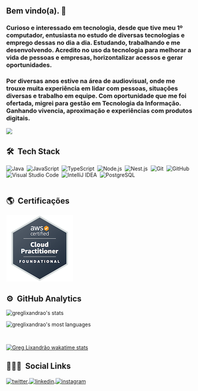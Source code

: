 ## Bem vindo(a). 🤩

### Curioso e interessado em tecnologia, desde que tive meu 1º computador, entusiasta no estudo de diversas tecnologias e emprego dessas no dia a dia. Estudando, trabalhando e me desenvolvendo. Acredito no uso da tecnologia para melhorar a vida de pessoas e empresas, horizontalizar acessos e gerar oportunidades.
### Por diversas anos estive na área de audiovisual, onde me trouxe muita experiência em lidar com pessoas, situações diversas e trabalho em equipe. Com oportunidade que me foi ofertada, migrei para gestão em Tecnologia da Informação. Ganhando vivencia, aproximação e experiências com produtos digitais.<br>

![](https://komarev.com/ghpvc/?username=greglixandrao&style=plastic&color=gray&label=Visitors)

## 🛠 &nbsp;Tech Stack

![Java](https://img.shields.io/badge/-Java-05122A?style=flat&logo=openjdk&logoColor=#FFFFFF)&nbsp;
![JavaScript](https://img.shields.io/badge/-JavaScript-05122A?style=flat&logo=javascript)&nbsp;
![TypeScript](https://img.shields.io/badge/-TypeScript-05122A?style=flat&logo=typescript)&nbsp;
![Node.js](https://img.shields.io/badge/-Node.js-05122A?style=flat&logo=node.js)&nbsp;
![Nest.js](https://img.shields.io/badge/-NestJS-05122A?style=flat&logo=nestjs)&nbsp;
![Git](https://img.shields.io/badge/-Git-05122A?style=flat&logo=git)&nbsp;
![GitHub](https://img.shields.io/badge/-GitHub-05122A?style=flat&logo=github)&nbsp;
![Visual Studio Code](https://img.shields.io/badge/-Visual%20Studio%20Code-05122A?style=flat&logo=visual-studio-code&logoColor=007ACC)&nbsp;
![IntelliJ IDEA](https://img.shields.io/badge/-Intellij-05122A?style=flat&logo=intellijidea&logoColor=#000000)&nbsp;
![PostgreSQL](https://img.shields.io/badge/-PostgreSQL-05122A?style=flat&logo=postgresql)&nbsp;
<br><br>
## 🌎️ &nbsp;Certificações<br>
<a href="https://www.credly.com/badges/58b3053a-ae2d-40f1-aff1-5bc3430c2805/public_url" target="_blank"> <img src="aws-certified-cloud-practitioner.png" /> </a>
<br>
## ⚙️ &nbsp;GitHub Analytics

<p>
<img width="530em" src="https://readme-stats.jonas-bernard.dev/api?username=greglixandrao&show_icons=true&theme=vision-friendly-dark" alt="greglixandrao's stats"/>
</p>
<p>
<img width="530em" src="https://readme-stats.jonas-bernard.dev/api/top-langs/?username=greglixandrao&layout=compact&theme=vision-friendly-dark" alt="greglixandrao's most languages"/>
</p>

<br>

[![Greg Lixandrão wakatime stats](https://github-readme-stats.vercel.app/api/wakatime?username=greglixandrao)](https://github.com/anuraghazra/github-readme-stats)

<!--[![Anurag's GitHub stats](https://github-readme-stats.vercel.app/api?greglixandrao=anuraghazra)](https://github.com/anuraghazra/github-readme-stats)-->

## 👨🏼‍💻 &nbsp;Social Links

<p>
<a href="https://twitter.com/greglixandrao" target="_blank">
  <img align="center" src="https://img.shields.io/badge/-greglixandrao-05122A?style=flat&logo=twitter" alt="twitter"/>
</a>
<a href="https://linkedin.com/in/gregorio-lixandrao" target="_blank">
  <img align="center" src="https://img.shields.io/badge/-greglixandrao-05122A?style=flat&logo=linkedin" alt="linkedin"/>
</a>
<a href="https://instagram.com/greglixandrao" target="_blank">
 <img align="center" src="https://img.shields.io/badge/-greglixandrao-05122A?style=flat&logo=instagram" alt="instagram"/>
</a>
</p>

<!--
**greglixandrao/greglixandrao** is a ✨ _special_ ✨ repository because its `README.md` (this file) appears on your GitHub profile.

Here are some ideas to get you started:

- 🔭 I’m currently working on ...
- 🌱 I’m currently learning ...
- 👯 I’m looking to collaborate on ...
- 🤔 I’m looking for help with ...
- 💬 Ask me about ...
- 📫 How to reach me: ...
- 😄 Pronouns: ...
- ⚡ Fun fact: ...
-->
